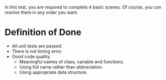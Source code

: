In this test, you are required to complete 4 basic scenes. Of course, you can resolve them in any order you want.

# Definition of Done

* All unit tests are passed.
* There is not linting error.
* Good code quality.
    * Meaningful names of class, variable and functions.
    * Using full name rather than abbreviation.
    * Using appropriate data structure.